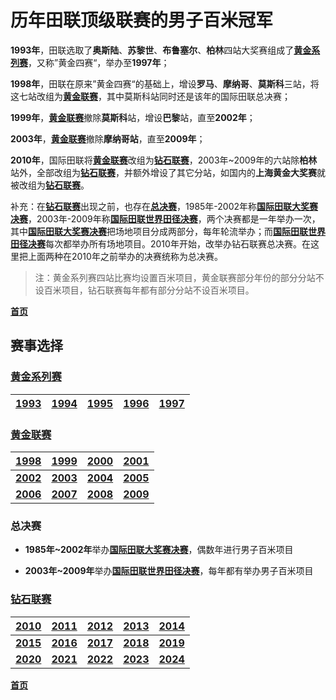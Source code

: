 # 历年田联顶级联赛的男子百米冠军

**1993年**，田联选取了**奥斯陆**、**苏黎世**、**布鲁塞尔**、**柏林**四站大奖赛组成了<b>[黄金系列赛](Gold.md#1993年~1997年黄金系列赛)</b>，又称”黄金四赛“，举办至**1997年**；

**1998年**，田联在原来”黄金四赛“的基础上，增设**罗马**、**摩纳哥**、**莫斯科**三站，将这七站改组为<b>[黄金联赛](Gold.md#1998年~2009年黄金联赛)</b>，其中莫斯科站同时还是该年的国际田联总决赛；

**1999年**，<b>[黄金联赛](Gold.md#1999)</b>撤除**莫斯科**站，增设**巴黎**站，直至**2002年**；

**2003年**，<b>[黄金联赛](Gold.md#2003)</b>撤除**摩纳哥站**，直至**2009年**；

**2010年**，国际田联将<b>[黄金联赛](Gold.md#2009)</b>改组为<b>[钻石联赛](Diamond.md)</b>，2003年~2009年的六站除**柏林**站外，全部改组为<b>[钻石联赛](Diamond.md#2010年)</b>，并额外增设了其它分站，如国内的**上海黄金大奖赛**就被改组为<b>[钻石联赛](Diamond.md#2010年)</b>。

补充：在<b>[钻石联赛](Diamond.md#2010年)</b>出现之前，也存在<b>[总决赛](Final.md)</b>，1985年-2002年称<b>[国际田联大奖赛决赛](Final.md#1)</b>，2003年-2009年称<b>[国际田联世界田径决赛](Final.md#2)</b>，两个决赛都是一年举办一次，其中<b>[国际田联大奖赛决赛](Final.md#1)</b>把场地项目分成两部分，每年轮流举办；而<b>[国际田联世界田径决赛](Final.md#2)</b>每次都举办所有场地项目。2010年开始，改举办钻石联赛总决赛。在这里把上面两种在2010年之前举办的决赛统称为总决赛。

> 注：黄金系列赛四站比赛均设置百米项目，黄金联赛部分年份的部分分站不设百米项目，钻石联赛每年都有部分分站不设百米项目。

<b>[首页](../../README.md)</b>

## 赛事选择

### [黄金系列赛](Gold.md#1993年~1997年黄金系列赛)

| [1993](Gold.md#1993) | [1994](Gold.md#1994) | [1995](Gold.md#1995) | [1996](Gold.md#1996) | [1997](Gold.md#1997) |
| :------------------: | :------------------: | :------------------: | :------------------: | :------------------: |

### [黄金联赛](Gold.md#1998年~2009年黄金联赛)

|   [1998](Gold.md#1998)   |   [1999](Gold.md#1999)   |   [2000](Gold.md#2000)   |   [2001](Gold.md#2001)   |
| :----------------------: | :----------------------: | :----------------------: | :----------------------: |
| **[2002](Gold.md#2002)** | **[2003](Gold.md#2003)** | **[2004](Gold.md#2004)** | **[2005](Gold.md#2005)** |
| **[2006](Gold.md#2006)** | **[2007](Gold.md#2007)** | **[2008](Gold.md#2008)** | **[2009](Gold.md#2009)** |

### 总决赛

- **1985年~2002年**举办<b>[国际田联大奖赛决赛](Final.md#1)</b>，偶数年进行男子百米项目

- **2003年~2009年**举办<b>[国际田联世界田径决赛](Final.md#2)</b>，每年都有举办男子百米项目

### [钻石联赛](Diamond.md)

|   [2010](Diamond.md#2010年)   |   [2011](Diamond.md#2011年)   |   [2012](Diamond.md#2012年)   |   [2013](Diamond.md#2013年)   |   [2014](Diamond.md#2014年)   |
| :---------------------------: | :---------------------------: | :---------------------------: | :---------------------------: | :---------------------------: |
| **[2015](Diamond.md#2015年)** | **[2016](Diamond.md#2016年)** | **[2017](Diamond.md#2017年)** | **[2018](Diamond.md#2018年)** | **[2019](Diamond.md#2019年)** |
| **[2020](Diamond.md#2020年)** | **[2021](Diamond.md#2021年)** | **[2022](Diamond.md#2022年)** | **[2023](Diamond.md#2023年)** | **[2024](Diamond.md#2024年)** |

<b>[首页](../../README.md)</b>